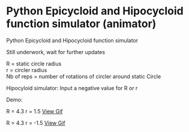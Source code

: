 # Python Epicycloid and Hipocycloid function simulator (animator)
Python Epicycloid and Hipocycloid function simulator

Still underwork, wait for further updates

R = static circle radius <br>
r = circler radius  <br>
Nb of reps = number of rotations of circler around static Circle <br>

Hipocyloid simulator:
Input a negative value for R or r

Demo:

R = 4.3
r = 1.5
<a href="https://media.giphy.com/media/26gst2dhATX1LyejK/source.gif">View Gif</a>

R = 4.3
r = -1.5
<a href="https://media.giphy.com/media/l0ExrlhDo54H115Is/source.gif">View Gif</a>
